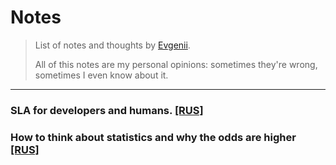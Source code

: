 # Notes

> List of notes and thoughts by [Evgenii](https://twitter.com/_elergy_).   
> 
> All of this notes are my personal opinions: sometimes they're wrong, sometimes I even know about it.
---
###  SLA for developers and humans. [[RUS]](articles/ru/sla.md) 

### How to think about statistics and why the odds are higher [[RUS]](articles/ru/statistics.md)